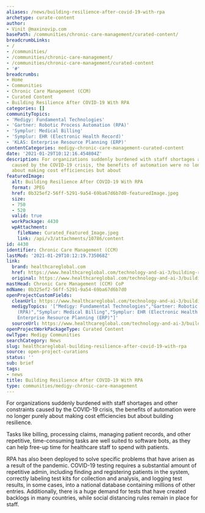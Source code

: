 ```yaml
---
aliases: /news/building-resilience-after-covid-19-with-rpa
archetype: curate-content
author:
- Vinit @maxinovip.com
basePath: /communities/chronic-care-management/curated-content/
breadcrumbLinks:
- /
- /communities/
- /communities/chronic-care-management/
- /communities/chronic-care-management/curated-content
- '#'
breadcrumbs:
- Home
- Communities
- Chronic Care Management (CCM)
- Curated Content
- Building Resilience After COVID-19 With RPA
categories: []
communityTopics:
- 'Medigy: Fundamental Technologies'
- 'Gartner: Robotic Process Automation (RPA)'
- 'Symplur: Medical Billing'
- 'Symplur: EHR (Electronic Health Record)'
- 'KLAS: Enterprise Resource Planning (ERP)'
contentCategories: medigy-chronic-care-management-curated-content
date: '2021-01-29T10:12:16.454804Z'
description: For organizations suddenly burdened with staff shortages and other constraints
  caused by the COVID-19 crisis, the benefits of automation were no longer purely
  about making cost efficiencies but about
featuredImage:
  alt: Building Resilience After COVID-19 With RPA
  format: JPEG
  href: 0b325ef2-56ff-5291-9a54-69ba67d6b7d0-featuredImage.jpeg
  size:
  - 750
  - 520
  valid: true
  workPackage: 4430
  wpAttachment:
    fileName: Curated_Featured_Image.jpeg
    link: /api/v3/attachments/10786/content
id: 4430
identifier: Chronic Care Management (CCM)
lastMod: '2021-01-29T10:12:19.735068Z'
link:
  brand: healthcareglobal.com
  href: https://www.healthcareglobal.com/technology-and-ai-3/building-resilience-after-covid-19-rpa
  original: https://www.healthcareglobal.com/technology-and-ai-3/building-resilience-after-covid-19-rpa
mastHead: Chronic Care Management (CCM) CoP
mdName: 0b325ef2-56ff-5291-9a54-69ba67d6b7d0
openProjectCustomFields:
  cleanUrl: https://www.healthcareglobal.com/technology-and-ai-3/building-resilience-after-covid-19-rpa
  medigyTopics: '["Medigy: Fundamental Technologies","Gartner: Robotic Process Automation
    (RPA)","Symplur: Medical Billing","Symplur: EHR (Electronic Health Record)","KLAS:
    Enterprise Resource Planning (ERP)"]'
  sourceUrl: https://www.healthcareglobal.com/technology-and-ai-3/building-resilience-after-covid-19-rpa
openProjectWorkPackageType: Curated Content
owlType: Medigy Communities
searchCategory: News
slug: healthcareglobal-building-resilience-after-covid-19-with-rpa
source: open-project-curations
status: ''
sub: brief
tags:
- news
title: Building Resilience After COVID-19 With RPA
type: communities/medigy-chronic-care-management
---
```


<p>For organizations suddenly burdened with staff shortages and other constraints caused by the COVID-19 crisis, the benefits of automation were no longer purely about making cost efficiencies but about building resilience. &nbsp;</p><p>Tasks like billing, processing claims, managing patient records, and other repetitive, time-consuming tasks are well suited to software bots, as they can help free-up time for healthcare staff to spend with patients.</p><p>RPA has also been deployed to solve specific problems that have arisen as a result of the pandemic. COVID-19 testing requires a substantial amount of repetitive admin, including finding and registering patients in the system, correctly labeling test kits for collection and analysis, and logging test results, in some cases, into a national database containing millions of other entries. Additionally, there is a huge demand for tests that have created backlogs in many countries, while social distancing rules remain in place for staff.</p>